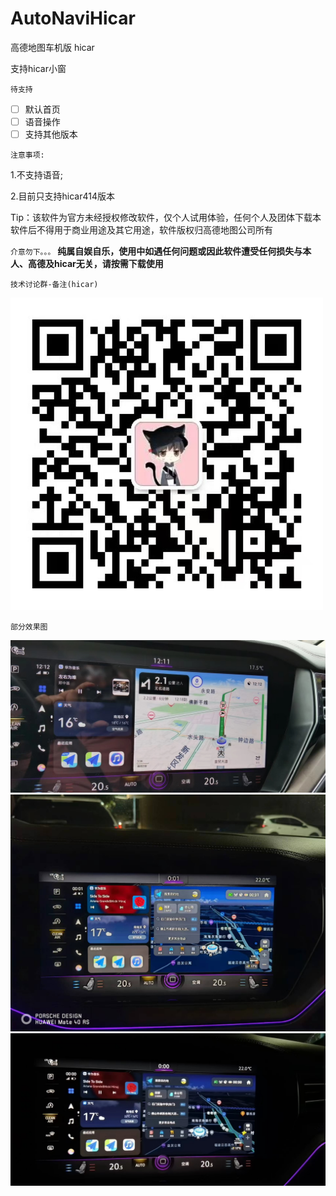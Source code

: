 # AutoNaviHicar
高德地图车机版 hicar

支持hicar小窗

`待支持`

 * [ ] 默认首页
 * [ ] 语音操作
 * [ ] 支持其他版本

`注意事项:`

 1.不支持语音;

 2.目前只支持hicar414版本


Tip：该软件为官方未经授权修改软件，仅个人试用体验，任何个人及团体下载本软件后不得用于商业用途及其它用途，软件版权归高德地图公司所有

`介意勿下。。。`
__纯属自娱自乐，使用中如遇任何问题或因此软件遭受任何损失与本人、高德及hicar无关，请按需下载使用__



`技术讨论群-备注(hicar)`

<img src="images/wx.jpg" alt="Cover" width="500"/>


`部分效果图`

![1.jpg](images/1.jpg)
![2.jpg](images/2.jpg)
![3.jpg](images/3.jpg)
